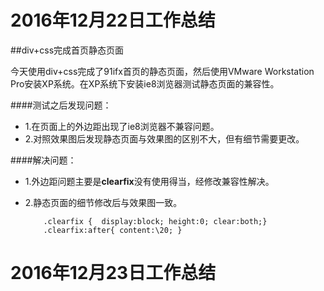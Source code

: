 2016年12月22日工作总结
=======================

##div+css完成首页静态页面

  今天使用div+css完成了91ifx首页的静态页面，然后使用VMware Workstation Pro安装XP系统。在XP系统下安装ie8浏览器测试静态页面的兼容性。

####测试之后发现问题：
- 1.在页面上的外边距出现了ie8浏览器不兼容问题。
- 2.对照效果图后发现静态页面与效果图的区别不大，但有细节需要更改。

####解决问题：
- 1.外边距问题主要是**clearfix**没有使用得当，经修改兼容性解决。
- 2.静态页面的细节修改后与效果图一致。

  		  
  		  .clearfix {  display:block; height:0; clear:both;}
		  .clearfix:after{ content:\20; }


2016年12月23日工作总结
=======================

